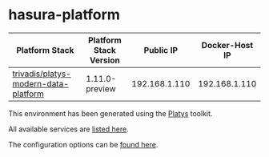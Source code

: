 # hasura-platform

| Platform Stack | Platform Stack Version | Public IP | Docker-Host IP
|-------------- |------|------------|------------
| [ trivadis/platys-modern-data-platform ](https://hub.docker.com/repository/docker/trivadis/platys-modern-data-platform) | 1.11.0-preview | 192.168.1.110 | 192.168.1.110


This environment has been generated using the [Platys](http://github.com/trivadispf/platys) toolkit.

All available services are [listed here](services).

The configuration options can be [found here](configuration).
